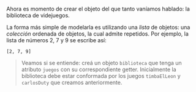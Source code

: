 Ahora es momento de crear el objeto del que tanto vaníamos hablado: la biblioteca de videjuegos.

La forma más simple de modelarla es utilizando una _lista_ de objetos: una _colección_ ordenada de objetos, la cual admite repetidos. Por ejemplo, la lista de números 2, 7 y 9 se escribe así:

```
[2, 7, 9]
```

> Veamos si se entiende: creá un objeto `biblioteca` que tenga un atributo `juegos` con su correspondiente getter. Inicialmente la biblioteca debe estar conformada por los juegos `timbaElLeon` y `carlosDuty` que creamos anteriormente. 
